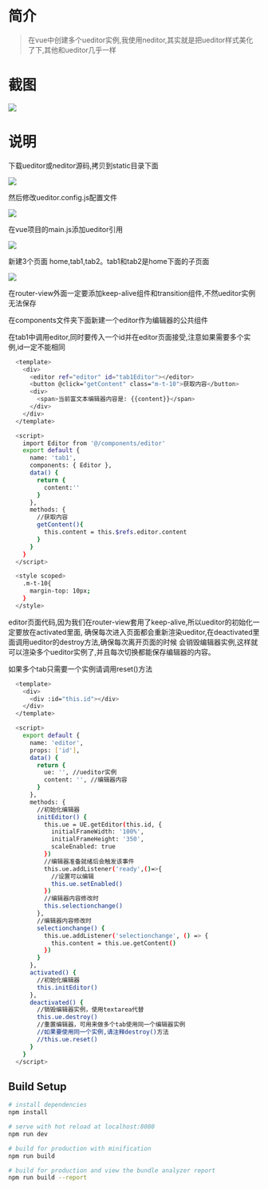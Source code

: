 # 简介

> 在vue中创建多个ueditor实例,我使用neditor,其实就是把ueditor样式美化了下,其他和ueditor几乎一样

# 截图

<img src="https://raw.githubusercontent.com/oblivioussing/vue-ueditor-multi/master/screen/show.gif"/>

# 说明

下载ueditor或neditor源码,拷贝到static目录下面

<img src="https://raw.githubusercontent.com/oblivioussing/vue-ueditor-multi/master/screen/in-static.png"/>

然后修改ueditor.config.js配置文件

<img src="https://raw.githubusercontent.com/oblivioussing/vue-ueditor-multi/master/screen/config.png"/>

在vue项目的main.js添加ueditor引用

<img src="https://raw.githubusercontent.com/oblivioussing/vue-ueditor-multi/master/screen/vue-main.png"/>

新建3个页面 home,tab1,tab2。tab1和tab2是home下面的子页面

<img src="https://raw.githubusercontent.com/oblivioussing/vue-ueditor-multi/master/screen/vue-home.png"/>

在router-view外面一定要添加keep-alive组件和transition组件,不然ueditor实例无法保存

在components文件夹下面新建一个editor作为编辑器的公共组件

在tab1中调用editor,同时要传入一个id并在editor页面接受,注意如果需要多个实例,id一定不能相同

``` bash
  <template>
    <div>
      <editor ref="editor" id="tab1Editor"></editor>
      <button @click="getContent" class="m-t-10">获取内容</button>
      <div>
        <span>当前富文本编辑器内容是: {{content}}</span>
      </div>
    </div>
  </template>

  <script>
    import Editor from '@/components/editor'
    export default {
      name: 'tab1',
      components: { Editor },
      data() {
        return {
          content:''
        }
      },
      methods: {
        //获取内容
        getContent(){
          this.content = this.$refs.editor.content
        }
      }
    }
  </script>

  <style scoped>
    .m-t-10{
      margin-top: 10px;
    }
  </style>
```
editor页面代码,因为我们在router-view套用了keep-alive,所以ueditor的初始化一定要放在activated里面,
确保每次进入页面都会重新渲染ueditor,在deactivated里面调用ueditor的destroy方法,确保每次离开页面的时候
会销毁编辑器实例,这样就可以渲染多个ueditor实例了,并且每次切换都能保存编辑器的内容。

如果多个tab只需要一个实例请调用reset()方法

```bash
  <template>
    <div>
      <div :id="this.id"></div>
    </div>
  </template>

  <script>
    export default {
      name: 'editor',
      props: ['id'],
      data() {
        return {
          ue: '', //ueditor实例
          content: '', //编辑器内容
        }
      },
      methods: {
        //初始化编辑器
        initEditor() {
          this.ue = UE.getEditor(this.id, {
            initialFrameWidth: '100%',
            initialFrameHeight: '350',
            scaleEnabled: true
          })
          //编辑器准备就绪后会触发该事件
          this.ue.addListener('ready',()=>{
            //设置可以编辑
            this.ue.setEnabled()
          })
          //编辑器内容修改时
          this.selectionchange()
        },
        //编辑器内容修改时
        selectionchange() {
          this.ue.addListener('selectionchange', () => {
            this.content = this.ue.getContent()
          })
        }
      },
      activated() {
        //初始化编辑器
        this.initEditor()
      },
      deactivated() {
        //销毁编辑器实例，使用textarea代替
        this.ue.destroy()
        //重置编辑器，可用来做多个tab使用同一个编辑器实例
        //如果要使用同一个实例,请注释destroy()方法
        //this.ue.reset()
      }
    }
  </script>
```

## Build Setup

``` bash
# install dependencies
npm install

# serve with hot reload at localhost:8080
npm run dev

# build for production with minification
npm run build

# build for production and view the bundle analyzer report
npm run build --report
```
